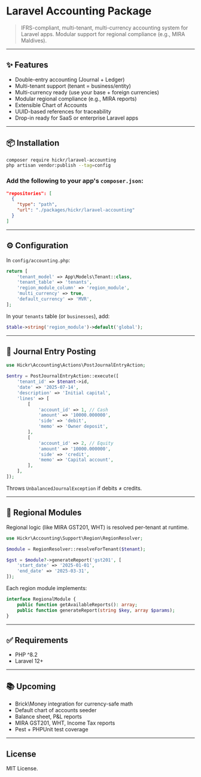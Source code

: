 # Laravel Accounting Package

> IFRS-compliant, multi-tenant, multi-currency accounting system for Laravel apps. Modular support for regional compliance (e.g., MIRA Maldives).

---

## ✨ Features

- Double-entry accounting (Journal + Ledger)
- Multi-tenant support (tenant = business/entity)
- Multi-currency ready (use your base + foreign currencies)
- Modular regional compliance (e.g., MIRA reports)
- Extensible Chart of Accounts
- UUID-based references for traceability
- Drop-in ready for SaaS or enterprise Laravel apps

---

## 📦 Installation

```bash
composer require hickr/laravel-accounting
php artisan vendor:publish --tag=config
```

### Add the following to your app's `composer.json`:
```json
"repositories": [
  {
    "type": "path",
    "url": "./packages/hickr/laravel-accounting"
  }
]
```

---

## ⚙️ Configuration

In `config/accounting.php`:

```php
return [
    'tenant_model' => App\Models\Tenant::class,
    'tenant_table' => 'tenants',
    'region_module_column' => 'region_module',
    'multi_currency' => true,
    'default_currency' => 'MVR',
];
```

In your `tenants` table (or `businesses`), add:

```php
$table->string('region_module')->default('global');
```

---

## 🧾 Journal Entry Posting

```php
use Hickr\Accounting\Actions\PostJournalEntryAction;

$entry = PostJournalEntryAction::execute([
    'tenant_id' => $tenant->id,
    'date' => '2025-07-14',
    'description' => 'Initial capital',
    'lines' => [
        [
            'account_id' => 1, // Cash
            'amount' => '10000.000000',
            'side' => 'debit',
            'memo' => 'Owner deposit',
        ],
        [
            'account_id' => 2, // Equity
            'amount' => '10000.000000',
            'side' => 'credit',
            'memo' => 'Capital account',
        ],
    ],
]);
```

Throws `UnbalancedJournalException` if debits ≠ credits.

---

## 🧩 Regional Modules

Regional logic (like MIRA GST201, WHT) is resolved per-tenant at runtime.

```php
use Hickr\Accounting\Support\Region\RegionResolver;

$module = RegionResolver::resolveForTenant($tenant);

$gst = $module?->generateReport('gst201', [
    'start_date' => '2025-01-01',
    'end_date' => '2025-03-31',
]);
```

Each region module implements:

```php
interface RegionalModule {
    public function getAvailableReports(): array;
    public function generateReport(string $key, array $params);
}
```

---

## ✅ Requirements

- PHP ^8.2
- Laravel 12+

---

## 📚 Upcoming

- Brick\Money integration for currency-safe math
- Default chart of accounts seeder
- Balance sheet, P&L reports
- MIRA GST201, WHT, Income Tax reports
- Pest + PHPUnit test coverage

---

## License

MIT License.